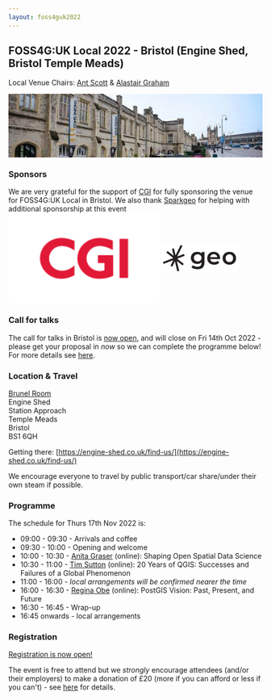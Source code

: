 ```yaml
---
layout: foss4guk2022
---
```


## FOSS4G:UK Local 2022 - Bristol (Engine Shed, Bristol Temple Meads)

Local Venue Chairs: [Ant Scott](https://twitter.com/antscott) & [Alastair Graham](https://twitter.com/ajggeoger)

<img src="images/engineshed.jpeg" width="600" align="middle">

### Sponsors
We are very grateful for the support of [CGI](https://www.cgi.com/en) for fully sponsoring the venue for FOSS4G:UK Local in Bristol. We also thank [Sparkgeo](https://www.sparkgeo.com) for helping with additional sponsorship at this event <br>
[<img src="images/logo_cgi_color.png" width="300" align="middle">](https://www.cgi.com/en)
[<img src="images/sparkgeo-logo-black.png" width="150" align="middle">](https://www.sparkgeo.com)

### Call for talks
The call for talks in Bristol is [now open](https://forms.gle/HfBkq5LSrDpCfp4G9), and will close on Fri 14th Oct 2022 - please get your proposal in *now* so we can complete the programme below! For more details see [here](https://uk.osgeo.org/foss4guk2022local/index.html#call-for-talks).

### Location & Travel
[Brunel Room](https://www.openstreetmap.org/#map=19/51.44889/-2.58330)<br>
Engine Shed<br>
Station Approach<br>
Temple Meads<br>
Bristol<br>
BS1 6QH<br>

Getting there: [https://engine-shed.co.uk/find-us/](https://engine-shed.co.uk/find-us/)

We encourage everyone to travel by public transport/car share/under their own steam if possible.

### Programme

The schedule for Thurs 17th Nov 2022 is:
- 09:00 - 09:30 - Arrivals and coffee
- 09:30 - 10:00 - Opening and welcome
- 10:00 - 10:30 - [Anita Graser](https://anitagraser.com/) (online): Shaping Open Spatial Data Science
- 10:30 - 11:00 - [Tim Sutton](https://kartoza.com/en/people/person/tim/) (online): 20 Years of QGIS: Successes and Failures of a Global Phenomenon
- 11:00 - 16:00 - *local arrangements will be confirmed nearer the time*
- 16:00 - 16:30 - [Regina Obe](https://twitter.com/reginaobe) (online): PostGIS Vision: Past, Present, and Future
- 16:30 - 16:45 - Wrap-up
- 16:45 onwards - local arrangements

### Registration 

[Registration is now open!](https://www.eventbrite.co.uk/e/foss4g-uk-local-2022-tickets-405826868087) 

The event is free to attend but we *strongly* encourage attendees (and/or their employers) to make a donation of £20 (more if you can afford or less if you can't) - see [here](https://uk.osgeo.org/foss4guk2022local/index.html#registration) for details.
